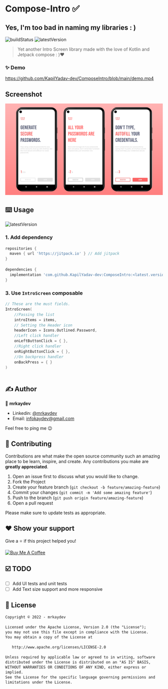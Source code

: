# Compose-Intro ✅

## Yes, I'm too bad in naming my libraries : )

![buildStatus](https://img.shields.io/github/workflow/status/theapache64/twyper/Java%20CI%20with%20Gradle?style=plastic)
![latestVersion](https://img.shields.io/github/v/release/KapilYadav-dev/ComposeIntro)


> Yet another Intro Screen library made with the love of Kotlin and Jetpack compose : )❤️

### ✨ Demo

https://github.com/KapilYadav-dev/ComposeIntro/blob/main/demo.mp4

## Screenshot

<img src="https://github.com/KapilYadav-dev/ComposeIntro/blob/main/ss.png"/>

## ⌨️ Usage

![latestVersion](https://img.shields.io/github/v/release/KapilYadav-dev/ComposeIntro)

### 1. Add dependency
```groovy
repositories {
  maven { url 'https://jitpack.io' } // Add jitpack
}

dependencies {
  implementation 'com.github.KapilYadav-dev:ComposeIntro:<latest.version>'
}

```

### 3. Use `IntroScreen` composable
```kotlin
// These are the must fields.
IntroScreen(
    //Passing the list
    introItems = items,
    // Setting the Header icon
    headerIcon = Icons.Outlined.Password,
    //Left click handler
    onLeftButtonClick = { },
    //Right click handler
    onRightButtonClick = { },
    //On backpress handler
    onBackPress = { }
)
   
```


## ✍️ Author

👤 **mrkaydev**

* Linkedin: <a href="https://www.linkedin.com/in/mrkaydev/" target="_blank">@mrkaydev</a>
* Email: infokaydev@gmail.com

Feel free to ping me 😉

## 🤝 Contributing

Contributions are what make the open source community such an amazing place to be learn, inspire, and create. Any
contributions you make are **greatly appreciated**.

1. Open an issue first to discuss what you would like to change.
1. Fork the Project
1. Create your feature branch (`git checkout -b feature/amazing-feature`)
1. Commit your changes (`git commit -m 'Add some amazing feature'`)
1. Push to the branch (`git push origin feature/amazing-feature`)
1. Open a pull request

Please make sure to update tests as appropriate.

## ❤ Show your support

Give a ⭐️ if this project helped you!

<a href="https://www.buymeacoffee.com/mrkaydev" target="_blank">
    <img src="https://cdn.buymeacoffee.com/buttons/v2/default-yellow.png" alt="Buy Me A Coffee" width="160">
</a>

## ☑️ TODO

- [ ] Add UI tests and unit tests
- [ ] Add Text size support and more responsive

## 📝 License

```
Copyright © 2022 - mrkaydev

Licensed under the Apache License, Version 2.0 (the "License");
you may not use this file except in compliance with the License.
You may obtain a copy of the License at

   http://www.apache.org/licenses/LICENSE-2.0

Unless required by applicable law or agreed to in writing, software
distributed under the License is distributed on an "AS IS" BASIS,
WITHOUT WARRANTIES OR CONDITIONS OF ANY KIND, either express or implied.
See the License for the specific language governing permissions and
limitations under the License.
```
